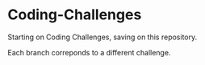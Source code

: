 # Coding-Challenges
Starting on Coding Challenges, saving on this repository.

Each branch correponds to a different challenge.
